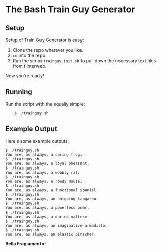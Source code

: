 # The Bash Train Guy Generator

## Setup

Setup of Train Guy Generator is easy:

1) Clone the repo wherever you like.
2) `cd` into the repo.
3) Run the script `trainguy_init.sh` to pull down the necessary text files from t'interweb.  

Now you're ready!

## Running

Run the script with the equally simple:

```
	$ ./trainguy.sh
```

## Example Output

Here's some example outputs:

```
$ ./trainguy.sh
You are, as always, a caring frog.
$ ./trainguy.sh
You are, as always, a loyal pheasant.
$ ./trainguy.sh
You are, as always, a wobbly rat.
$ ./trainguy.sh
You are, as always, a rowdy mouse.
$ ./trainguy.sh
You are, as always, a functional spaniel.
$ ./trainguy.sh
You are, as always, an outgoing kangaroo.
$ ./trainguy.sh
You are, as always, a powerless bear.
$ ./trainguy.sh
You are, as always, a daring maltese.
$ ./trainguy.sh
You are, as always, an imaginative armadillo.
$ ./trainguy.sh
You are, as always, an elastic pinscher.
```

**Bella Fragiamento!**

